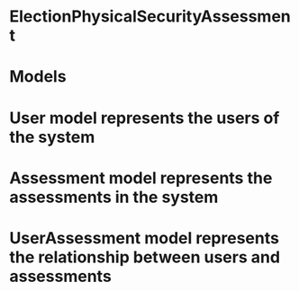 # ElectionPhysicalSecurityAssessment

# Models

# User model represents the users of the system


# Assessment model represents the assessments in the system


# UserAssessment model represents the relationship between users and assessments

